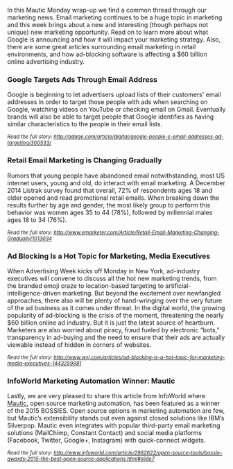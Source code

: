 In this Mautic Monday wrap-up we find a common thread through our marketing news. Email marketing continues to be a huge topic in marketing and this week brings about a new and interesting (though perhaps not unique) new marketing opportunity. Read on to learn more about what Google is announcing and how it will impact your marketing strategy. Also, there are some great articles surrounding email marketing in retail environments, and how ad-blocking software is affecting a $60 billion online advertising industry.

### Google Targets Ads Through Email Address

Google is beginning to let advertisers upload lists of their customers' email addresses in order to target those people with ads when searching on Google, watching videos on YouTube or checking email on Gmail. Eventually brands will also be able to target people that Google identifies as having similar characteristics to the people in their email lists.

<small><em>Read the full story: <a href="http://adage.com/article/digital/google-people-s-email-addresses-ad-targeting/300533/" target="_blank">http://adage.com/article/digital/google-people-s-email-addresses-ad-targeting/300533/</a></em></small>

### Retail Email Marketing is Changing Gradually

Rumors that young people have abandoned email notwithstanding, most US internet users, young and old, do interact with email marketing. A December 2014 Listrak survey found that overall, 72% of respondents ages 18 and older opened and read promotional retail emails. When breaking down the results further by age and gender, the most likely group to perform this behavior was women ages 35 to 44 (78%), followed by millennial males ages 18 to 34 (76%).

<small><em>Read the full story: <a href="http://www.emarketer.com/Article/Retail-Email-Marketing-Changing-Gradually/1013034" target="_blank">http://www.emarketer.com/Article/Retail-Email-Marketing-Changing-Gradually/1013034</a></em></small>

### Ad Blocking Is a Hot Topic for Marketing, Media Executives

When Advertising Week kicks off Monday in New York, ad-industry executives will convene to discuss all the hot new marketing trends, from the branded emoji craze to location-based targeting to artificial-intelligence-driven marketing. But beyond the excitement over newfangled approaches, there also will be plenty of hand-wringing over the very future of the ad business as it comes under threat. In the digital world, the growing popularity of ad-blocking is the crisis of the moment, threatening the nearly $60 billion online ad industry. But it is just the latest source of heartburn. Marketers are also worried about piracy, fraud fueled by electronic “bots,” transparency in ad-buying and the need to ensure that their ads are actually viewable instead of hidden in corners of websites.

<small><em>Read the full story: <a href="http://www.wsj.com/articles/ad-blocking-is-a-hot-topic-for-marketing-media-executives-1443259981" target="_blank">http://www.wsj.com/articles/ad-blocking-is-a-hot-topic-for-marketing-media-executives-1443259981</a></em></small>

### InfoWorld Marketing Automation Winner: Mautic

Lastly, we are very pleased to share this article from InfoWorld where [Mautic](https://www.mautic.org), open source marketing automation, has been featured as a winner of the 2015 BOSSIES. Open source options in marketing automation are few, but Mautic’s extensibility stands out even against closed solutions like IBM’s Silverpop. Mautic even integrates with popular third-party email marketing solutions (MailChimp, Constant Contact) and social media platforms (Facebook, Twitter, Google+, Instagram) with quick-connect widgets.

<small><em>Read the full story: <a href="http://www.infoworld.com/article/2982622/open-source-tools/bossie-awards-2015-the-best-open-source-applications.html#slide7" target="_blank">http://www.infoworld.com/article/2982622/open-source-tools/bossie-awards-2015-the-best-open-source-applications.html#slide7</a></em></small>